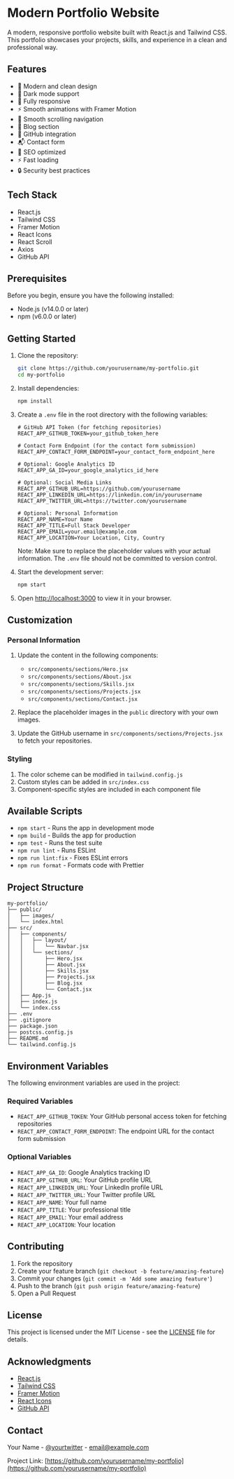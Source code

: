 # Modern Portfolio Website

A modern, responsive portfolio website built with React.js and Tailwind CSS. This portfolio showcases your projects, skills, and experience in a clean and professional way.

## Features

- 🎨 Modern and clean design
- 🌙 Dark mode support
- 📱 Fully responsive
- ⚡ Smooth animations with Framer Motion
- 🎯 Smooth scrolling navigation
- 📝 Blog section
- 🔗 GitHub integration
- 📬 Contact form
- 🎯 SEO optimized
- ⚡ Fast loading
- 🔒 Security best practices

## Tech Stack

- React.js
- Tailwind CSS
- Framer Motion
- React Icons
- React Scroll
- Axios
- GitHub API

## Prerequisites

Before you begin, ensure you have the following installed:
- Node.js (v14.0.0 or later)
- npm (v6.0.0 or later)

## Getting Started

1. Clone the repository:
   ```bash
   git clone https://github.com/yourusername/my-portfolio.git
   cd my-portfolio
   ```

2. Install dependencies:
   ```bash
   npm install
   ```

3. Create a `.env` file in the root directory with the following variables:
   ```env
   # GitHub API Token (for fetching repositories)
   REACT_APP_GITHUB_TOKEN=your_github_token_here

   # Contact Form Endpoint (for the contact form submission)
   REACT_APP_CONTACT_FORM_ENDPOINT=your_contact_form_endpoint_here

   # Optional: Google Analytics ID
   REACT_APP_GA_ID=your_google_analytics_id_here

   # Optional: Social Media Links
   REACT_APP_GITHUB_URL=https://github.com/yourusername
   REACT_APP_LINKEDIN_URL=https://linkedin.com/in/yourusername
   REACT_APP_TWITTER_URL=https://twitter.com/yourusername

   # Optional: Personal Information
   REACT_APP_NAME=Your Name
   REACT_APP_TITLE=Full Stack Developer
   REACT_APP_EMAIL=your.email@example.com
   REACT_APP_LOCATION=Your Location, City, Country
   ```

   Note: Make sure to replace the placeholder values with your actual information. The `.env` file should not be committed to version control.

4. Start the development server:
   ```bash
   npm start
   ```

5. Open [http://localhost:3000](http://localhost:3000) to view it in your browser.

## Customization

### Personal Information

1. Update the content in the following components:
   - `src/components/sections/Hero.jsx`
   - `src/components/sections/About.jsx`
   - `src/components/sections/Skills.jsx`
   - `src/components/sections/Projects.jsx`
   - `src/components/sections/Contact.jsx`

2. Replace the placeholder images in the `public` directory with your own images.

3. Update the GitHub username in `src/components/sections/Projects.jsx` to fetch your repositories.

### Styling

1. The color scheme can be modified in `tailwind.config.js`
2. Custom styles can be added in `src/index.css`
3. Component-specific styles are included in each component file

## Available Scripts

- `npm start` - Runs the app in development mode
- `npm build` - Builds the app for production
- `npm test` - Runs the test suite
- `npm run lint` - Runs ESLint
- `npm run lint:fix` - Fixes ESLint errors
- `npm run format` - Formats code with Prettier

## Project Structure

```
my-portfolio/
├── public/
│   ├── images/
│   └── index.html
├── src/
│   ├── components/
│   │   ├── layout/
│   │   │   └── Navbar.jsx
│   │   └── sections/
│   │       ├── Hero.jsx
│   │       ├── About.jsx
│   │       ├── Skills.jsx
│   │       ├── Projects.jsx
│   │       ├── Blog.jsx
│   │       └── Contact.jsx
│   ├── App.js
│   ├── index.js
│   └── index.css
├── .env
├── .gitignore
├── package.json
├── postcss.config.js
├── README.md
└── tailwind.config.js
```

## Environment Variables

The following environment variables are used in the project:

### Required Variables
- `REACT_APP_GITHUB_TOKEN`: Your GitHub personal access token for fetching repositories
- `REACT_APP_CONTACT_FORM_ENDPOINT`: The endpoint URL for the contact form submission

### Optional Variables
- `REACT_APP_GA_ID`: Google Analytics tracking ID
- `REACT_APP_GITHUB_URL`: Your GitHub profile URL
- `REACT_APP_LINKEDIN_URL`: Your LinkedIn profile URL
- `REACT_APP_TWITTER_URL`: Your Twitter profile URL
- `REACT_APP_NAME`: Your full name
- `REACT_APP_TITLE`: Your professional title
- `REACT_APP_EMAIL`: Your email address
- `REACT_APP_LOCATION`: Your location

## Contributing

1. Fork the repository
2. Create your feature branch (`git checkout -b feature/amazing-feature`)
3. Commit your changes (`git commit -m 'Add some amazing feature'`)
4. Push to the branch (`git push origin feature/amazing-feature`)
5. Open a Pull Request

## License

This project is licensed under the MIT License - see the [LICENSE](LICENSE) file for details.

## Acknowledgments

- [React.js](https://reactjs.org/)
- [Tailwind CSS](https://tailwindcss.com/)
- [Framer Motion](https://www.framer.com/motion/)
- [React Icons](https://react-icons.github.io/react-icons/)
- [GitHub API](https://docs.github.com/en/rest)

## Contact

Your Name - [@yourtwitter](https://twitter.com/yourtwitter) - email@example.com

Project Link: [https://github.com/yourusername/my-portfolio](https://github.com/yourusername/my-portfolio)
